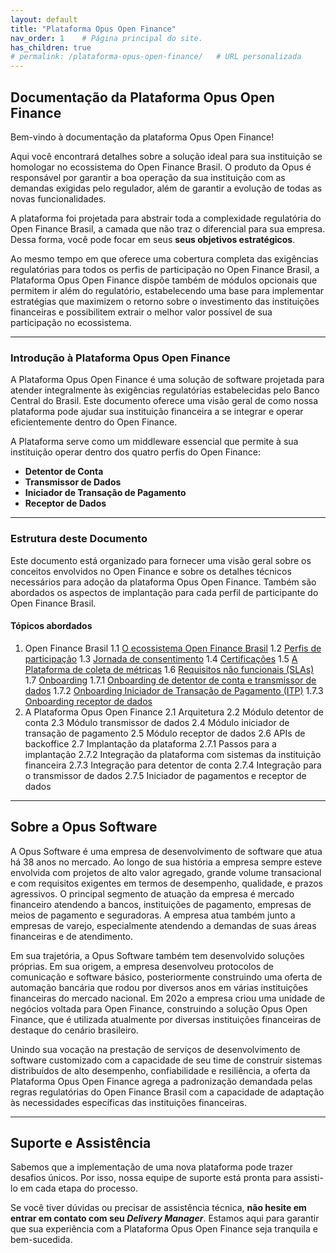 ```yaml
---
layout: default
title: "Plataforma Opus Open Finance"
nav_order: 1    # Página principal do site. 
has_children: true
# permalink: /plataforma-opus-open-finance/   # URL personalizada
---
```

## Documentação da Plataforma Opus Open Finance

Bem-vindo à documentação da plataforma Opus Open Finance!

Aqui você encontrará detalhes sobre a solução ideal para sua instituição se homologar no ecossistema do Open Finance Brasil. O produto da Opus é responsável por garantir a boa operação da sua instituição com as demandas exigidas pelo regulador, além de garantir a evolução de todas as novas funcionalidades.

A plataforma foi projetada para abstrair toda a complexidade regulatória do Open Finance Brasil, a camada que não traz o diferencial para sua empresa. Dessa forma, você pode focar em seus **seus objetivos estratégicos**.

Ao mesmo tempo em que oferece uma cobertura completa das exigências regulatórias para todos os perfis de participação no Open Finance Brasil, a Plataforma Opus Open Finance dispõe também de módulos opcionais que permitem ir além do regulatório, estabelecendo uma base para implementar estratégias que maximizem o retorno sobre o investimento das instituições financeiras e possibilitem extrair o melhor valor possível de sua participação no ecossistema.

---

### Introdução à Plataforma Opus Open Finance

A Plataforma Opus Open Finance é uma solução de software projetada para atender integralmente às exigências regulatórias estabelecidas pelo Banco Central do Brasil. Este documento oferece uma visão geral de como nossa plataforma pode ajudar sua instituição financeira a se integrar e operar eficientemente dentro do Open Finance.

A Plataforma serve como um middleware essencial que permite à sua instituição operar dentro dos quatro perfis do Open Finance:

- **Detentor de Conta**
- **Transmissor de Dados**
- **Iniciador de Transação de Pagamento**
- **Receptor de Dados**

---

### Estrutura deste Documento

Este documento está organizado para fornecer uma visão geral sobre os conceitos envolvidos no Open Finance e sobre os detalhes técnicos necessários para adoção da plataforma Opus Open Finance. Também são abordados os aspectos de implantação para cada perfil de participante do Open Finance Brasil.

#### Tópicos abordados

1. Open Finance Brasil
  1.1 [O ecossistema Open Finance Brasil][O Ecossistema Open Finance Brasil]
  1.2 [Perfis de participação][Perfis de participação]
  1.3 [Jornada de consentimento][Jornada de Consentimento]
  1.4 [Certificações][Certificações]
  1.5 [A Plataforma de coleta de métricas][PCM]
  1.6 [Requisitos não funcionais (SLAs)][Requisitos Não Funcionais]
  1.7 [Onboarding][Onboarding]
    1.7.1 [Onboarding de detentor de conta e transmissor de dados][Onboarding Detentor e Transmissor]
    1.7.2 [Onboarding Iniciador de Transação de Pagamento (ITP)][Onboarding ITP]
    1.7.3 [Onboarding receptor de dados][Onboarding Receptor]
2. A Plataforma Opus Open Finance
  2.1 Arquitetura
  2.2 Módulo detentor de conta
  2.3 Módulo transmissor de dados
  2.4 Módulo iniciador de transação de pagamento
  2.5 Módulo receptor de dados
  2.6 APIs de backoffice
  2.7 Implantação da plataforma
    2.7.1 Passos para a implantação
    2.7.2 Integração da plataforma com sistemas da instituição financeira
    2.7.3 Integração para detentor de conta
    2.7.4 Integração para o transmissor de dados
    2.7.5 Iniciador de pagamentos e receptor de dados

---

## Sobre a Opus Software

A Opus Software é uma empresa de desenvolvimento de software que atua há 38 anos no mercado. Ao longo de sua história a empresa sempre esteve envolvida com projetos de alto valor agregado, grande volume transacional e com requisitos exigentes em termos de desempenho, qualidade, e prazos agressivos. O principal segmento de atuação da empresa é mercado financeiro atendendo a bancos, instituições de pagamento, empresas de meios de pagamento e seguradoras. A empresa atua também junto a empresas de varejo, especialmente atendendo a demandas de suas áreas financeiras e de atendimento.

Em sua trajetória, a Opus Software também tem desenvolvido soluções próprias. Em sua origem, a empresa desenvolveu protocolos de comunicação e software básico, posteriormente construindo uma oferta de automação bancária que rodou por diversos anos em várias instituições financeiras do mercado nacional. Em 202o a empresa criou uma unidade de negócios voltada para Open Finance, construindo a solução Opus Open Finance, que é utilizada atualmente por diversas instituições financeiras de destaque do cenário brasileiro.

Unindo sua vocação na prestação de serviços de desenvolvimento de software customizado com a capacidade de seu time de construir sistemas distribuídos de alto desempenho, confiabilidade e resiliência, a oferta da Plataforma Opus Open Finance agrega a padronização demandada pelas regras regulatórias do Open Finance Brasil com a capacidade de adaptação às necessidades específicas das instituições financeiras.

---

## Suporte e Assistência

Sabemos que a implementação de uma nova plataforma pode trazer desafios únicos. Por isso, nossa equipe de suporte está pronta para assisti-lo em cada etapa do processo.

Se você tiver dúvidas ou precisar de assistência técnica, **não hesite em entrar em contato com seu *Delivery Manager***. Estamos aqui para garantir que sua experiência com a Plataforma Opus Open Finance seja tranquila e bem-sucedida.

[O Ecossistema Open Finance Brasil]: ./pt-br/Open-Finance/Open-Finance-Brasil/Ecossistema/OFB-Ecossistema.html
[Perfis de participação]: ./pt-br/Open-Finance/Open-Finance-Brasil/PerfisOFB/OFB-Perfis.html
[Certificações]: ./pt-br/Open-Finance/Open-Finance-Brasil/OFB-Certificações.html
[Jornada de Consentimento]: ./pt-br/Open-Finance/Open-Finance-Brasil/JornadaConsentimento/OFB-JornadaConsentimento.html
[Requisitos Não Funcionais]: ./pt-br/Open-Finance/Open-Finance-Brasil/OFB-RequisitosNF.html
[PCM]: ./pt-br/Open-Finance/Open-Finance/Open-Finance-Brasil/PCM/OFB-PCM.html
[Onboarding]: ./pt-br/Open-Finance/Open-Finance-Brasil/Onboarding/Onboarding.html
[Onboarding Detentor e Transmissor]: ./pt-br/Open-Finance/Open-Finance-Brasil/Onboarding/Onboarding-detent-transm.html
[Onboarding ITP]: ./pt-br/Open-Finance/Open-Finance-Brasil/Onboarding/OnboardingITP.html
[Onboarding Receptor]: ./pt-br/Open-Finance/Open-Finance-Brasil/Onboarding/OnboardingRecept.html
